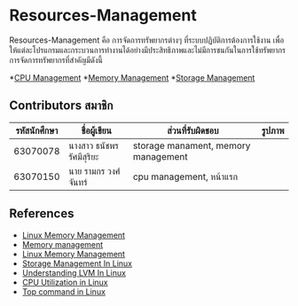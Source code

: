 # Resources-Management
Resources-Management คือ การจัดการทรัพยากรต่างๆ ที่ระบบปฏิบัติการต้องการใช้งาน เพื่อให้แต่ละโปรแกรมและกระบวนการทำงานได้อย่างมีประสิทธิภาพและไม่มีการชนกันในการใช้ทรัพยากรการจัดการทรัพยากรที่สำคัญมีดังนี้

*[CPU Management](https://github.com/63070078/Resources-Management-3/blob/main/Cpu%20Management/README.md)
*[Memory Management](https://github.com/63070078/Resources-Management-3/blob/main/Memory%20Management/README.md)
*[Storage Management](https://github.com/63070078/Resources-Management-3/tree/main/Storage%20Management)

## Contributors สมาชิก 

| รหัสนักศึกษา    | ชื่อผู้เขียน     | ส่วนที่รับผิดชอบ  | รูปภาพ |
|------------|---------------|------------------|---------|
| 63070078   | นางสาว ธนัชพร รัศมีสุริยะ  | storage manament, memory management |
| 63070150   | นาย รามกร วงศ์จันทร์  | cpu management, หน้าแรก |

## References

* [Linux Memory Management](https://lass.cs.umass.edu/~shenoy/courses/spring20/lectures/Lec21.pdf)
* [Memory management](https://www.ibm.com/docs/en/linux-on-z?topic=performance-memory-management)
* [Linux Memory Management](https://www.javatpoint.com/linux-memory-management)
* [Storage Management In Linux](https://tekneed.com/storage-management-in-linux-explained-with-examples/)
* [Understanding LVM In Linux](https://tekneed.com/understanding-lvm-with-examples-advantages-of-lvm/)
* [CPU Utilization in Linux](https://phoenixnap.com/kb/check-cpu-usage-load-linux#ftoc-heading-6)
* [Top command in Linux](https://phoenixnap.com/kb/top-command-in-linux)
